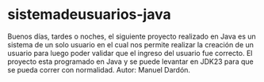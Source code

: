 # sistemadeusuarios-java
Buenos días, tardes o noches, el siguiente proyecto realizado en Java es un sistema de un solo usuario en el cual nos permite realizar la creación de un usuario para luego poder validar que el ingreso del usuario fue correcto.
El proyecto esta programado en Java y se puede levantar en JDK23 para que se pueda correr con normalidad.
Autor: Manuel Dardón.
